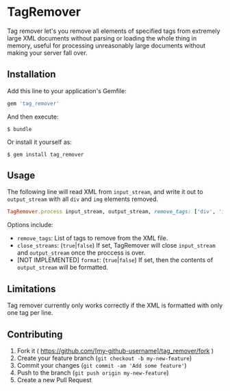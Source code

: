 # TagRemover

Tag remover let's you remove all elements of specified tags from extremely large XML documents without parsing or loading the whole thing in memory, useful for processing unreasonably large documents without making your server fall over.

## Installation

Add this line to your application's Gemfile:

```ruby
gem 'tag_remover'
```

And then execute:

    $ bundle

Or install it yourself as:

    $ gem install tag_remover

## Usage

The following line will read XML from `input_stream`, and write it out to `output_stream` with all `div` and `img` elements removed.

```ruby
TagRemover.process input_stream, output_stream, remove_tags: ['div', 'img']
```

Options include:

  * `remove_tags`: List of tags to remove from the XML file.
  * `close_streams`: (`true`|`false`) If set, TagRemover will close `input_stream` and `output_stream` once the proccess is over.
  * [NOT IMPLEMENTED] `format`: (`true`|`false`) If set, then the contents of `output_stream` will be formatted.

## Limitations

Tag remover currently only works correctly if the XML is formatted with only one tag per line.

## Contributing

  1. Fork it ( https://github.com/[my-github-username]/tag_remover/fork )
  2. Create your feature branch (`git checkout -b my-new-feature`)
  3. Commit your changes (`git commit -am 'Add some feature'`)
  4. Push to the branch (`git push origin my-new-feature`)
  5. Create a new Pull Request
